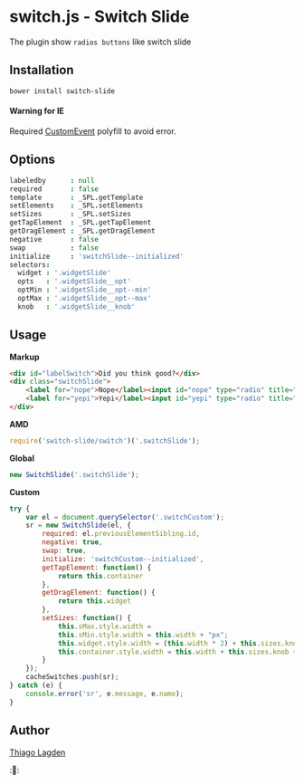 switch.js - Switch Slide
==================================

The plugin show `radios buttons` like switch slide

## Installation

    bower install switch-slide

#### Warning for IE

Required [CustomEvent](https://developer.mozilla.org/en-US/docs/Web/API/CustomEvent#Polyfill) polyfill to avoid error.

## Options

```Coffee
labeledby      : null
required       : false
template       : _SPL.getTemplate
setElements    : _SPL.setElements
setSizes       : _SPL.setSizes
getTapElement  : _SPL.getTapElement
getDragElement : _SPL.getDragElement
negative       : false
swap           : false
initialize     : 'switchSlide--initialized'
selectors:
  widget : '.widgetSlide'
  opts   : '.widgetSlide__opt'
  optMin : '.widgetSlide__opt--min'
  optMax : '.widgetSlide__opt--max'
  knob   : '.widgetSlide__knob'
```

## Usage

**Markup**

```html
<div id="labelSwitch">Did you think good?</div>
<div class="switchSlide">
    <label for="nope">Nope</label><input id="nope" type="radio" title="Nope" name="isGood" value="n">
    <label for="yepi">Yepi</label><input id="yepi" type="radio" title="Yepi" name="isGood" value="y">
</div>
```

**AMD**

```javascript
require('switch-slide/switch')('.switchSlide');
```

**Global**

```javascript
new SwitchSlide('.switchSlide');
```

**Custom**
```javascript
try {
    var el = document.querySelector('.switchCustom');
    sr = new SwitchSlide(el, {
        required: el.previousElementSibling.id,
        negative: true,
        swap: true,
        initialize: 'switchCustom--initialized',
        getTapElement: function() {
            return this.container
        },
        getDragElement: function() {
            return this.widget
        },
        setSizes: function() {
            this.sMax.style.width =
            this.sMin.style.width = this.width + "px";
            this.widget.style.width = (this.width * 2) + this.sizes.knob + 'px'
            this.container.style.width = this.width + this.sizes.knob + 'px'
        }
    });
    cacheSwitches.push(sr);
} catch (e) {
    console.error('sr', e.message, e.name);
}
```

## Author

[Thiago Lagden](http://lagden.in)

::beers::

